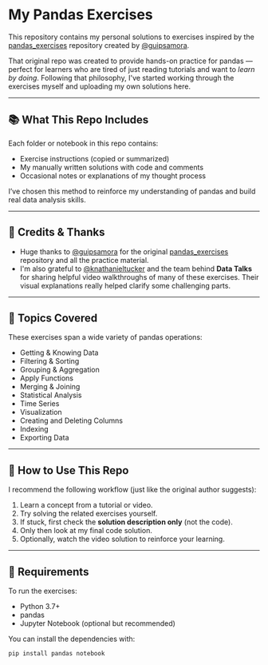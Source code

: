 # My Pandas Exercises

This repository contains my personal solutions to exercises inspired by the [pandas_exercises](https://github.com/guipsamora/pandas_exercises) repository created by [@guipsamora](https://github.com/guipsamora).

That original repo was created to provide hands-on practice for pandas — perfect for learners who are tired of just reading tutorials and want to *learn by doing*. Following that philosophy, I've started working through the exercises myself and uploading my own solutions here.

---

## 📚 What This Repo Includes

Each folder or notebook in this repo contains:
- Exercise instructions (copied or summarized)
- My manually written solutions with code and comments
- Occasional notes or explanations of my thought process

I’ve chosen this method to reinforce my understanding of pandas and build real data analysis skills.

---

## 🙏 Credits & Thanks

- Huge thanks to [@guipsamora](https://github.com/guipsamora) for the original [pandas_exercises](https://github.com/guipsamora/pandas_exercises) repository and all the practice material.
- I'm also grateful to [@knathanieltucker](https://github.com/knathanieltucker) and the team behind **Data Talks** for sharing helpful video walkthroughs of many of these exercises. Their visual explanations really helped clarify some challenging parts.

---

## 🎯 Topics Covered

These exercises span a wide variety of pandas operations:

- Getting & Knowing Data
- Filtering & Sorting
- Grouping & Aggregation
- Apply Functions
- Merging & Joining
- Statistical Analysis
- Time Series
- Visualization
- Creating and Deleting Columns
- Indexing
- Exporting Data

---

## 🚀 How to Use This Repo

I recommend the following workflow (just like the original author suggests):

1. Learn a concept from a tutorial or video.
2. Try solving the related exercises yourself.
3. If stuck, first check the **solution description only** (not the code).
4. Only then look at my final code solution.
5. Optionally, watch the video solution to reinforce your learning.

---

## 🐍 Requirements

To run the exercises:

- Python 3.7+
- pandas
- Jupyter Notebook (optional but recommended)

You can install the dependencies with:

```bash
pip install pandas notebook
